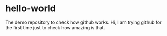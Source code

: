 # hello-world
The demo repository to check how github works.
Hi, I am trying github for the first time just to check how amazing is that.
